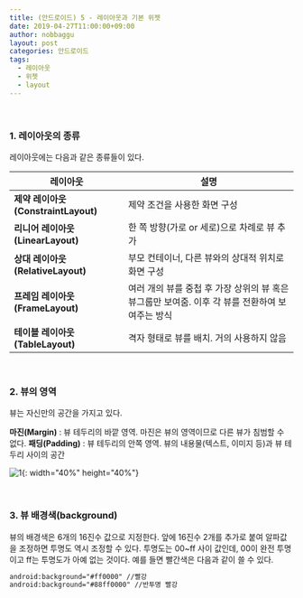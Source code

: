 ```yaml
---
title: (안드로이드) 5 - 레이아웃과 기본 위젯
date: 2019-04-27T11:00:00+09:00
author: nobbaggu
layout: post
categories: 안드로이드
tags:
  - 레이아웃
  - 위젯
  - layout
---
```


&nbsp;
### 1. 레이아웃의 종류

레이아웃에는 다음과 같은 종류들이 있다.

|**레이아웃**|**설명**|
|---------|-------|
|**제약 레이아웃(ConstraintLayout)**|제약 조건을 사용한 화면 구성|
|**리니어 레이아웃(LinearLayout)**|한 쪽 방향(가로 or 세로)으로 차례로 뷰 추가|
|**상대 레이아웃(RelativeLayout)**|부모 컨테이너, 다른 뷰와의 상대적 위치로 화면 구성|
|**프레임 레이아웃(FrameLayout)**|여러 개의 뷰를 중첩 후 가장 상위의 뷰 혹은 뷰그룹만 보여줌. 이후 각 뷰를 전환하여 보여주는 방식|
|**테이블 레이아웃(TableLayout)**|격자 형태로 뷰를 배치. 거의 사용하지 않음|

&nbsp;
### 2. 뷰의 영역

뷰는 자신만의 공간을 가지고 있다.

**마진(Margin)** : 뷰 테두리의 바깥 영역. 마진은 뷰의 영역이므로 다른 뷰가 침범할 수 없다.
**패딩(Padding)** : 뷰 테두리의 안쪽 영역. 뷰의 내용물(텍스트, 이미지 등)과 뷰 테두리 사이의 공간

![1](https://nobbaggu.github.io/images/android/5/1.png){: width="40%" height="40%"}

&nbsp;
&nbsp;

### 3. 뷰 배경색(background)

뷰의 배경색은 6개의 16진수 값으로 지정한다. 앞에 16진수 2개를 추가로 붙여 알파값을 조정하면 투명도 역시 조정할 수 있다. 투명도는 00~ff 사이 값인데, 00이 완전 투명이고 ff는 투명도가 아예 없는 것이다. 예를 들면 빨간색은 다음과 같이 쓸 수 있다.
~~~ xml
android:background="#ff0000" //빨강
android:background="#88ff0000" //반투명 빨강
~~~